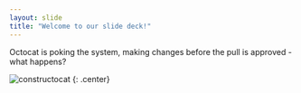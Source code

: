 ```yaml
---
layout: slide
title: "Welcome to our slide deck!"
---
```

Octocat is poking the system, making changes before the pull is approved - what happens?

![constructocat](https://octodex.github.com/images/constructocat2.jpg)
{: .center}
